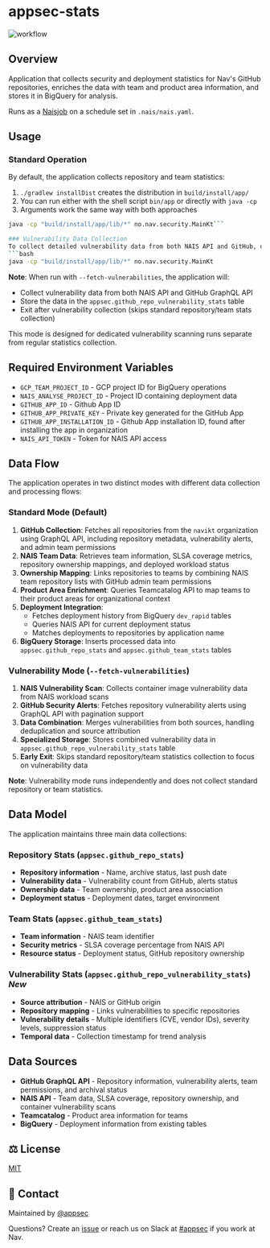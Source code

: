 # appsec-stats

![workflow](https://github.com/navikt/appsec-stats/actions/workflows/main.yaml/badge.svg)

## Overview
Application that collects security and deployment statistics for Nav's GitHub repositories, enriches the data with team and product area information, and stores it in BigQuery for analysis.

Runs as a [Naisjob](https://doc.nais.io/explanation/workloads/job/) on a schedule set in `.nais/nais.yaml`.

## Usage

### Standard Operation
By default, the application collects repository and team statistics:
1. `./gradlew installDist` creates the distribution in `build/install/app/`
2. You can run either with the shell script `bin/app` or directly with `java -cp`
3. Arguments work the same way with both approaches

```bash
java -cp "build/install/app/lib/*" no.nav.security.MainKt```

### Vulnerability Data Collection
To collect detailed vulnerability data from both NAIS API and GitHub, use the `--fetch-vulnerabilities` argument:
```bash
java -cp "build/install/app/lib/*" no.nav.security.MainKt
```

**Note**: When run with `--fetch-vulnerabilities`, the application will:
- Collect vulnerability data from both NAIS API and GitHub GraphQL API
- Store the data in the `appsec.github_repo_vulnerability_stats` table
- Exit after vulnerability collection (skips standard repository/team stats collection)

This mode is designed for dedicated vulnerability scanning runs separate from regular statistics collection.

## Required Environment Variables
* `GCP_TEAM_PROJECT_ID` - GCP project ID for BigQuery operations
* `NAIS_ANALYSE_PROJECT_ID` - Project ID containing deployment data
* `GITHUB_APP_ID` - Github App ID
* `GITHUB_APP_PRIVATE_KEY` - Private key generated for the GitHub App
* `GITHUB_APP_INSTALLATION_ID` - Github App installation ID, found after installing the app in organization
* `NAIS_API_TOKEN` - Token for NAIS API access

## Data Flow
The application operates in two distinct modes with different data collection and processing flows:

### Standard Mode (Default)
1. **GitHub Collection**: Fetches all repositories from the `navikt` organization using GraphQL API, including repository metadata, vulnerability alerts, and admin team permissions
2. **NAIS Team Data**: Retrieves team information, SLSA coverage metrics, repository ownership mappings, and deployed workload status
3. **Ownership Mapping**: Links repositories to teams by combining NAIS team repository lists with GitHub admin team permissions
4. **Product Area Enrichment**: Queries Teamcatalog API to map teams to their product areas for organizational context
5. **Deployment Integration**: 
   - Fetches deployment history from BigQuery `dev_rapid` tables
   - Queries NAIS API for current deployment status
   - Matches deployments to repositories by application name
6. **BigQuery Storage**: Inserts processed data into `appsec.github_repo_stats` and `appsec.github_team_stats` tables

### Vulnerability Mode (`--fetch-vulnerabilities`)
1. **NAIS Vulnerability Scan**: Collects container image vulnerability data from NAIS workload scans
2. **GitHub Security Alerts**: Fetches repository vulnerability alerts using GraphQL API with pagination support
3. **Data Combination**: Merges vulnerabilities from both sources, handling deduplication and source attribution
4. **Specialized Storage**: Stores combined vulnerability data in `appsec.github_repo_vulnerability_stats` table
5. **Early Exit**: Skips standard repository/team statistics collection to focus on vulnerability data

**Note**: Vulnerability mode runs independently and does not collect standard repository or team statistics.

## Data Model
The application maintains three main data collections:

### Repository Stats (`appsec.github_repo_stats`)
* **Repository information** - Name, archive status, last push date
* **Vulnerability data** - Vulnerability count from GitHub, alerts status
* **Ownership data** - Team ownership, product area association
* **Deployment status** - Deployment dates, target environment

### Team Stats (`appsec.github_team_stats`)
* **Team information** - NAIS team identifier
* **Security metrics** - SLSA coverage percentage from NAIS API
* **Resource status** - Deployment status, GitHub repository ownership

### Vulnerability Stats (`appsec.github_repo_vulnerability_stats`) *New*
* **Source attribution** - NAIS or GitHub origin
* **Repository mapping** - Links vulnerabilities to specific repositories
* **Vulnerability details** - Multiple identifiers (CVE, vendor IDs), severity levels, suppression status
* **Temporal data** - Collection timestamp for trend analysis

## Data Sources
* **GitHub GraphQL API** - Repository information, vulnerability alerts, team permissions, and archival status
* **NAIS API** - Team data, SLSA coverage, repository ownership, and container vulnerability scans
* **Teamcatalog** - Product area information for teams
* **BigQuery** - Deployment information from existing tables

## ⚖️ License
[MIT](LICENSE)

## 👥 Contact
Maintained by [@appsec](https://github.com/orgs/navikt/teams/appsec)

Questions? Create an [issue](https://github.com/navikt/appsec-stats/issues) or reach us on Slack at [#appsec](https://nav-it.slack.com/archives/C06P91VN27M) if you work at Nav.
